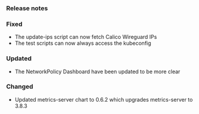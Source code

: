 ### Release notes

### Fixed

- The update-ips script can now fetch Calico Wireguard IPs
- The test scripts can now always access the kubeconfig

### Updated

- The NetworkPolicy Dashboard have been updated to be more clear
### Changed

- Updated metrics-server chart to 0.6.2 which upgrades metrics-server to 3.8.3
